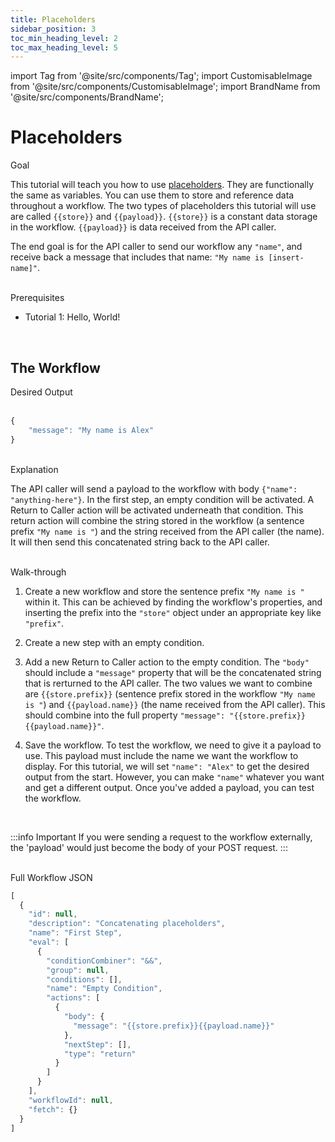 ```yaml
---
title: Placeholders
sidebar_position: 3
toc_min_heading_level: 2
toc_max_heading_level: 5
---
```


import Tag from '@site/src/components/Tag';
import CustomisableImage from '@site/src/components/CustomisableImage';
import BrandName from '@site/src/components/BrandName';

# Placeholders

<div className="dubheader">Goal</div>

This tutorial will teach you how to use [placeholders](../../workflows.md#placeholders). They are functionally the same as variables. You can use them to store and reference data throughout a workflow. The two types of placeholders this tutorial will use are called `{{store}}` and `{{payload}}`. `{{store}}` is a constant data storage in the workflow. `{{payload}}` is data received from the API caller.

The end goal is for the API caller to send our workflow any `"name"`, and receive back a message that includes that name: `"My name is [insert-name]"`.


<br/>

<div className="dubheader">Prerequisites</div>

- Tutorial 1: Hello, World!

<br/>

## The Workflow

<div className="dubheader">Desired Output</div>

<br/>

```jsx title="Placeholders"
{
    "message": "My name is Alex"
}
```

<br/>


<div className="dubheader">Explanation</div>

The API caller will send a payload to the workflow with body `{"name": "anything-here"}`. In the first step, an empty condition will be activated. A Return to Caller action will be activated underneath that condition. This return action will combine the string stored in the workflow (a sentence prefix `"My name is "`) and the string received from the API caller (the name). It will then send this concatenated string back to the API caller.


<br/>

<div className="dubheader">Walk-through</div>

1. Create a new workflow and store the sentence prefix `"My name is "` within it. This can be achieved by finding the workflow's properties, and inserting the prefix into the `"store"` object under an appropriate key like `"prefix"`.

<CustomisableImage src="/img/placeholders-store.png" alt="Storing the Prefix" width="500"/>

2. Create a new step with an empty condition. 

<CustomisableImage src="/img/placeholders-empty-condition.png" alt="Empty Condition" width="300"/>

3. Add a new Return to Caller action to the empty condition. The `"body"` should include a `"message"` property that will be the concatenated string that is rerturned to the API caller. The two values we want to combine are `{{store.prefix}}` (sentence prefix stored in the workflow `"My name is "`) and `{{payload.name}}` (the name received from the API caller). This should combine into the full property `"message": "{{store.prefix}}{{payload.name}}"`.

<CustomisableImage src="/img/placeholders-return.png" alt="Return Concatenated String" width="500"/>

4. Save the workflow. To test the workflow, we need to give it a payload to use. This payload must include the name we want the workflow to display. For this tutorial, we will set `"name": "Alex"` to get the desired output from the start. However, you can make `"name"` whatever you want and get a different output. Once you've added a payload, you can test the workflow.

<CustomisableImage src="/img/placeholders-test.png" alt="Testing" width="400"/>


<br/>

:::info Important
If you were sending a request to the workflow externally, the 'payload' would just become the body of your POST request.
:::

<br/>

<div className="dubheader">Full Workflow JSON</div>

```jsx
[
  {
    "id": null,
    "description": "Concatenating placeholders",
    "name": "First Step",
    "eval": [
      {
        "conditionCombiner": "&&",
        "group": null,
        "conditions": [],
        "name": "Empty Condition",
        "actions": [
          {
            "body": {
              "message": "{{store.prefix}}{{payload.name}}"
            },
            "nextStep": [],
            "type": "return"
          }
        ]
      }
    ],
    "workflowId": null,
    "fetch": {}
  }
]
```